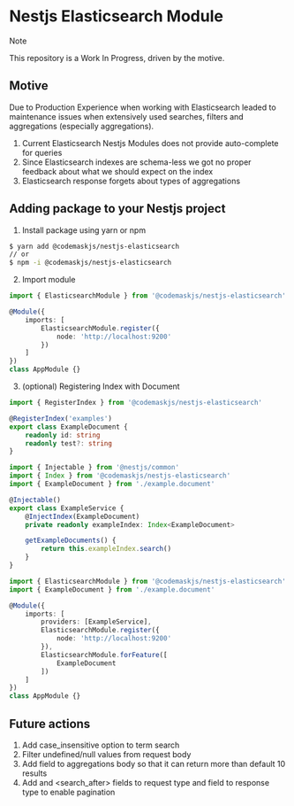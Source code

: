 # Nestjs Elasticsearch Module

> [!NOTE]  
> This repository is a Work In Progress, driven by the motive.

## Motive

Due to Production Experience when working with Elasticsearch leaded to maintenance issues when extensively used searches, filters and aggregations (especially aggregations).

1. Current Elasticsearch Nestjs Modules does not provide auto-complete for queries
2. Since Elasticsearch indexes are schema-less we got no proper feedback about what we should expect on the index
3. Elasticsearch response forgets about types of aggregations

## Adding package to your Nestjs project

1. Install package using yarn or npm

```bash
$ yarn add @codemaskjs/nestjs-elasticsearch
// or
$ npm -i @codemaskjs/nestjs-elasticsearch
```
2. Import module

```typescript
import { ElasticsearchModule } from '@codemaskjs/nestjs-elasticsearch'

@Module({
    imports: [
        ElasticsearchModule.register({
            node: 'http://localhost:9200'
        })
    ]
})
class AppModule {}
```

3. (optional) Registering Index with Document

```typescript
import { RegisterIndex } from '@codemaskjs/nestjs-elasticsearch'

@RegisterIndex('examples')
export class ExampleDocument {
    readonly id: string
    readonly test?: string
}
```

```typescript
import { Injectable } from '@nestjs/common'
import { Index } from '@codemaskjs/nestjs-elasticsearch'
import { ExampleDocument } from './example.document'

@Injectable()
export class ExampleService {
    @InjectIndex(ExampleDocument)
    private readonly exampleIndex: Index<ExampleDocument>

    getExampleDocuments() {
        return this.exampleIndex.search()
    }
}
```

```typescript
import { ElasticsearchModule } from '@codemaskjs/nestjs-elasticsearch'
import { ExampleDocument } from './example.document'

@Module({
    imports: [
        providers: [ExampleService],
        ElasticsearchModule.register({
            node: 'http://localhost:9200'
        }),
        ElasticsearchModule.forFeature([
            ExampleDocument
        ])
    ]
})
class AppModule {}
```

## Future actions
1. Add case_insensitive option to term search
2. Filter undefined/null values from request body
3. Add <size> field to aggregations body so that it can return more than default 10 results
4. Add <sort> and <search_after> fields to request type and <sort> field to response type to enable pagination
